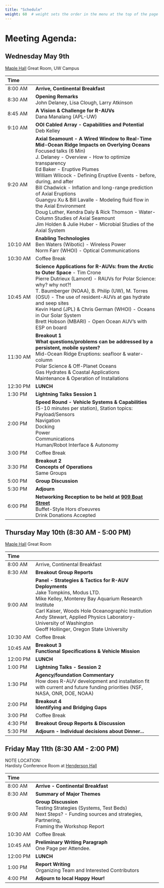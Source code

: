 ```yaml
---
title: "Schedule"
weight: 60  # weight sets the order in the menu at the top of the page
---
```


# Meeting Agenda:

## Wednesday May 9th

[Maple Hall](https://goo.gl/maps/Mr9t6j8x3oA2) Great Room, UW Campus

| Time          | &nbsp;                                                                                                                                                                                                                                                                                                                                                                                                                                                                                                                                                                                                 |
|:--------------|:-------------------------------------------------------------------------------------------------------------------------------------------------------------------------------------------------------------------------------------------------------------------------------------------------------------------------------------------------------------------------------------------------------------------------------------------------------------------------------------------------------------------------------------------------------------------------------------------------------|
| 8:00&nbsp;AM  | __Arrive, Continental Breakfast__                                                                                                                                                                                                                                                                                                                                                                                                                                                                                                                                                                      |
| 8:30&nbsp;AM  | __Opening Remarks__<br>John Delaney,  Lisa Clough, Larry Atkinson                                                                                                                                                                                                                                                                                                                                                                                                                                                                                                                                      |
| 8:45&nbsp;AM  | __A Vision & Challenge for R-AUVs__<br> Dana Manalang (APL-UW)                                                                                                                                                                                                                                                                                                                                                                                                                                                                                                                                         |
| 9:10&nbsp;AM  | __OOI Cabled Array - Capabilities and Potential__<br>  Deb Kelley                                                                                                                                                                                                                                                                                                                                                                                                                                                                                                                                      |
| 9:20&nbsp;AM  | __Axial Seamount - A Wired Window to Real-Time Mid-Ocean Ridge Impacts on Overlying Oceans__ <br>Focused talks (6 Min) <br>J. Delaney -  Overview - How to optimize transparency<br>Ed Baker - Eruptive Plumes<br>William Wilcock - Defining Eruptive Events - before, during, and after<br>Bill Chadwick - Inflation and long-range prediction of Axial Eruptions<br>Guangyu Xu & Bill Lavalle - Modeling fluid flow in the Axial Environment<br>Doug Luther, Kendra Daly & Rick Thomson - Water-Column Studies of Axial Seamount<br>Jim Holden & Julie Huber - Microbial Studies of the Axial System |
| 10:10&nbsp;AM | __Enabling Technologies__<br>Ben Waters (Wibotic) - Wireless Power<br>Norm Farr (WHOI) - Optical Communications                                                                                                                                                                                                                                                                                                                                                                                                                                                                                        |
| 10:30&nbsp;AM | Coffee Break                                                                                                                                                                                                                                                                                                                                                                                                                                                                                                                                                                                           |
| 10:45&nbsp;AM | __Science Applications for R-AUVs: from the Arctic to Outer Space__ - Tim Crone<br>Pierre Dutrieux (Lamont) - RAUVs for Polar Science: why? why not?!<br>T. Baumberger (NOAA), B. Philip (UW), M. Torres (OSU) - The use of resident-AUVs at gas hydrate and seep sites<br>Kevin Hand (JPL) & Chris German (WHOI) - Oceans in Our Solar System<br>Brett Hobson (MBARI) - Open Ocean AUV’s with ESP on board                                                                                                                                                                                            |
| 11:30&nbsp;AM | __Breakout 1__<br>__What questions/problems can be addressed by a persistent, mobile system?__<br>Mid-Ocean Ridge Eruptions: seafloor & water-column<br>Polar Science & Off-Planet Oceans<br>Gas Hydrates & Coastal Applications<br>Maintenance & Operation of Installations                                                                                                                                                                                                                                                                                                                           |
| 12:30&nbsp;PM | __LUNCH__                                                                                                                                                                                                                                                                                                                                                                                                                                                                                                                                                                                              |
| 1:30&nbsp;PM  | __Lightning Talks Session 1__                                                                                                                                                                                                                                                                                                                                                                                                                                                                                                                                                                          |
| 2:00&nbsp;PM  | __Speed Round - Vehicle Systems & Capabilities__ <br>(5-10 minutes per station), Station topics:<br>Payload/Sensors<br>Navigation<br>Docking<br>Power<br>Communications<br>Human/Robot Interface & Autonomy                                                                                                                                                                                                                                                                                                                                                                                            |
| 3:00&nbsp;PM  | Coffee Break                                                                                                                                                                                                                                                                                                                                                                                                                                                                                                                                                                                           |
| 3:30&nbsp;PM  | __Breakout 2__<br>__Concepts of Operations__<br>Same Groups                                                                                                                                                                                                                                                                                                                                                                                                                                                                                                                                            |
| 5:00&nbsp;PM  | __Group Discussion__                                                                                                                                                                                                                                                                                                                                                                                                                                                                                                                                                                                   |
| 5:30&nbsp;PM  | __Adjourn__                                                                                                                                                                                                                                                                                                                                                                                                                                                                                                                                                                                            |
| 6:00&nbsp;PM  | __Networking Reception to be held at [909 Boat Street](https://goo.gl/maps/avHfN1pbmqL2)__<br>Buffet-Style Hors d’oeuvres<br>Drink Donations Accepted                                                                                                                                                                                                                                                                                                                                                                                                                                                  |


## Thursday May 10th  (8:30 AM - 5:00 PM)

[Maple Hall](https://goo.gl/maps/Mr9t6j8x3oA2) Great Room

| Time          | &nbsp;                                                                                                                                                                                                                                                                                                             |
|:--------------|:-------------------------------------------------------------------------------------------------------------------------------------------------------------------------------------------------------------------------------------------------------------------------------------------------------------------|
| 8:00&nbsp;AM  | Arrive, Continental Breakfast                                                                                                                                                                                                                                                                                      |
| 8:30&nbsp;AM  | __Breakout Group Reports__                                                                                                                                                                                                                                                                                         |
| 9:00&nbsp;AM  | __Panel - Strategies & Tactics for R-AUV Deployments__<br>Jake Tompkins, Modus LTD.<br>Mike Kelley, Monterey Bay Aquarium Research Institute<br>Carl Kaiser, Woods Hole Oceanographic Institution<br>Andy Stewart, Applied Physics Laboratory-University of Washington<br>Geoff Hollinger, Oregon State University |
| 10:30&nbsp;AM | Coffee Break                                                                                                                                                                                                                                                                                                       |
| 10:45&nbsp;AM | __Breakout 3__<br>__Functional Specifications & Vehicle Mission__                                                                                                                                                                                                                                                  |
| 12:00&nbsp;PM | __LUNCH__                                                                                                                                                                                                                                                                                                          |
| 1:00&nbsp;PM  | __Lightning Talks - Session 2__                                                                                                                                                                                                                                                                                    |
| 1:30&nbsp;PM  | __Agency/foundation Commentary__<br>How does R-AUV development and installation fit with current and future funding priorities (NSF, NASA, ONR, DOE, NOAA)                                                                                                                                                         |
| 2:00&nbsp;PM  | __Breakout 4__<br>__Identifying and Bridging Gaps__                                                                                                                                                                                                                                                                |
| 3:00&nbsp;PM  | Coffee Break                                                                                                                                                                                                                                                                                                       |
| 4:30&nbsp;PM  | __Breakout Group Reports & Discussion__                                                                                                                                                                                                                                                                            |
| 5:30&nbsp;PM  | __Adjourn - Individual decisions about Dinner...__                                                                                                                                                                                                                                                                 |


## Friday May 11th  (8:30 AM - 2:00 PM)

NOTE LOCATION:<br>
Hardisty Conference Room at [Henderson Hall](https://goo.gl/maps/f7VgmDyrXc52)

| Time          | &nbsp;                                                                                                                                                      |
|:--------------|:------------------------------------------------------------------------------------------------------------------------------------------------------------|
| 8:00&nbsp;AM  | __Arrive - Continental Breakfast__                                                                                                                          |
| 8:30&nbsp;AM  | __Summary of Major Themes__                                                                                                                                 |
| 9:00&nbsp;AM  | __Group Discussion__<br>Testing Strategies (Systems, Test Beds)<br>Next Steps? - Funding sources and strategies, Partnering,<br>Framing the Workshop Report |
| 10:30&nbsp;AM | Coffee Break                                                                                                                                                |
| 10:45&nbsp;AM | __Preliminary Writing Paragraph__<br>One Page per Attendee.                                                                                                 |
| 12:00&nbsp;PM | __LUNCH__                                                                                                                                                   |
| 1:00&nbsp;PM  | __Report Writing__<br>Organizing Team and Interested Contributors                                                                                           |
| 4:00&nbsp;PM  | __Adjourn to local Happy Hour!__                                                                                                                            |
